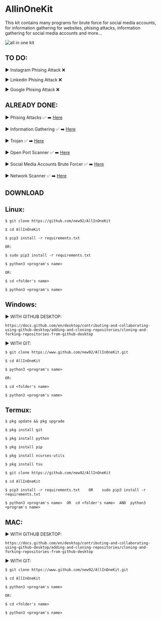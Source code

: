# AllinOneKit
This kit contains many programs for brute force for social media accounts, for information gathering for websites, phising attacks, information gathering for social media accounts and more...


![all in one kit](https://user-images.githubusercontent.com/94779840/170300287-5b7b9ae4-59b6-4f13-beb7-da4bc30fe67e.png)


## TO DO: 


▶ Instagram Phising Attack :x:             

▶ Linkedin Phising Attack :x:

▶ Google Phising Attack :x:


## ALREADY DONE:

▶ Phising Attacks :white_check_mark: ➡️ <a href="https://github.com/new92/AllInOneKit/tree/main/WebPhising">Here</a>

▶ Information Gathering :white_check_mark: ➡️ <a href="https://github.com/new92/AllInOneKit/tree/main/InformationGathering">Here</a>

▶ Trojan :white_check_mark: ➡️ <a href="https://github.com/new92/AllInOneKit/tree/main/Trojan">Here</a>

▶ Open Port Scanner ✅ ➡️ <a href="https://github.com/new92/AllInOneKit/tree/main/OPS">Here</a>

▶ Social Media Accounts Brute Forcer ✅ ➡️ <a href="https://github.com/new92/AllInOneKit/tree/main/BruteForce">Here</a>

▶ Network Scanner ✅ ➡️ <a href="https://github.com/new92/AllInOneKit/tree/main/NetworkScanner">Here</a>


<h2> DOWNLOAD </h2>

## Linux:

    $ git clone https://github.com/new92/AllInOneKit

    $ cd AllInOneKit

    $ pip3 install -r requirements.txt    
    
    OR:
    
    $ sudo pip3 install -r requirements.txt

    $ python3 <program's name>  
    
    OR:  
    
    $ cd <folder's name>  
    
    $ python3 <program's name>
  

## Windows:

▶ WITH GITHUB DESKTOP: 

    https://docs.github.com/en/desktop/contributing-and-collaborating-using-github-desktop/adding-and-cloning-repositories/cloning-and-forking-repositories-from-github-desktop

▶ WITH GIT: 
    
    $ git clone https://www.github.com/new92/AllInOneKit.git
    
    $ cd AllInOneKit
    
    $ python3 <program's name>  
    
    OR:
    
    $ cd <folder's name>
    
    $ python3 <program's name>


## Termux:
  
    $ pkg update && pkg upgrade
  
    $ pkg install git
  
    $ pkg install python
  
    $ pkg install pip

    $ pkg install ncurses-utils

    $ pkg install tsu
  
    $ git clone https://github.com/new92/AllInOneKit
  
    $ cd AllInOneKit 
  
    $ pip3 install -r requirements.txt    OR    sudo pip3 install -r requirements.txt
  
    $ python3 <program's name>  OR  cd <folder's name>  AND  python3 <program's name>  
  
## MAC:

▶ WITH GITHUB DESKTOP: 

    https://docs.github.com/en/desktop/contributing-and-collaborating-using-github-desktop/adding-and-cloning-repositories/cloning-and-forking-repositories-from-github-desktop

▶ WITH GIT:
       
    $ git clone https://www.github.com/new92/AllInOneKit.git
    
    $ cd AllInOneKit
    
    $ python3 <program's name>
    
    OR:
    
    $ cd <folder's name>
    
    $ python3 <program's name>
